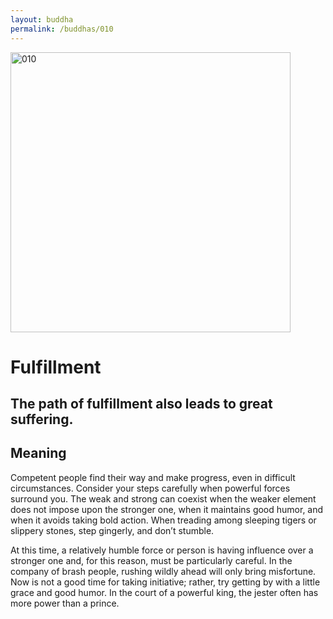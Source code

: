```yaml
---
layout: buddha
permalink: /buddhas/010
---
```


<div class="uk-text-center">
<img src="{{"/assets/img/buddhas/buddha-010.jpg" | relative_url}}" alt="010"  width="448" height="448"></div>

# Fulfillment

## The path of fulfillment also leads to great suffering.

## Meaning

Competent people find their way and make progress, even in difficult circumstances. Consider your steps carefully when powerful forces surround you. The weak and strong can coexist when the weaker element does not impose upon the stronger one, when it maintains good humor, and when it avoids taking bold action. When treading among sleeping tigers or slippery stones, step gingerly, and don’t stumble.

At this time, a relatively humble force or person is having influence over a stronger one and, for this reason, must be particularly careful. In the company of brash people, rushing wildly ahead will only bring misfortune. Now is not a good time for taking initiative; rather, try getting by with a little grace and good humor. In the court of a powerful king, the jester often has more power than a prince.
